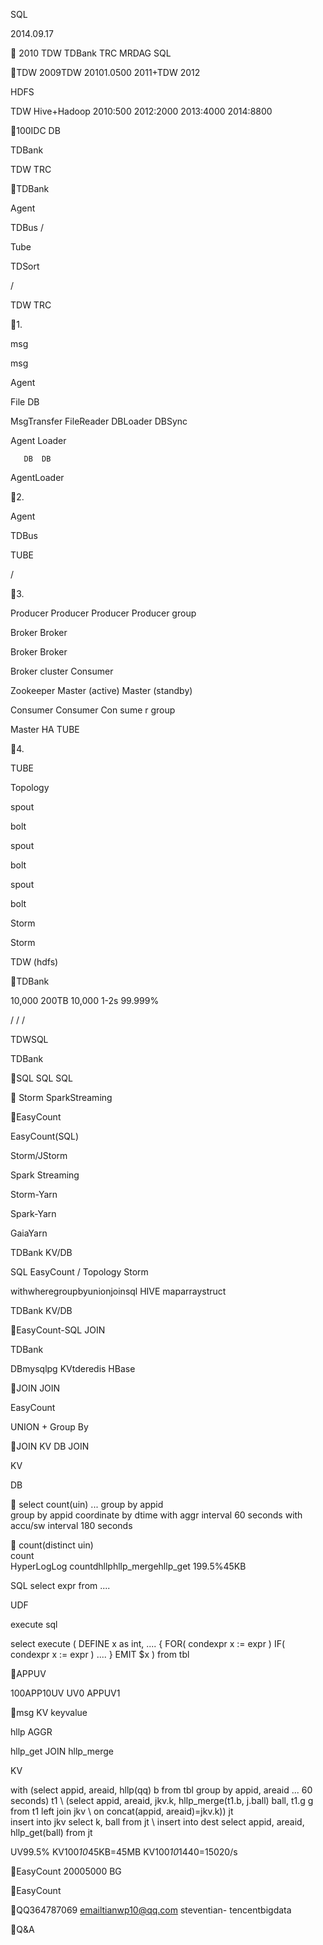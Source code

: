  SQL
 
2014.09.17


 2010
   TDW  TDBank  TRC
 MRDAG SQL

TDW
 2009TDW  20101.0500  2011+TDW  2012



 HDFS



TDW Hive+Hadoop
2010:500 2012:2000 2013:4000 2014:8800

100IDC DB
 
  
  

 
 



       

   

TDBank

TDW TRC

TDBank



 Agent


 TDBus
/

 Tube

 TDSort

/ 

TDW TRC

1. 

msg



msg

Agent

File DB

MsgTransfer FileReader DBLoader DBSync

Agent Loader

 

 
       DB  DB



 AgentLoader
   

2. 

 Agent

 TDBus

 TUBE

 
 
 /    
 

3. 

Producer
Producer
Producer
Producer group

Broker Broker

Broker Broker

Broker cluster
Consumer

Zookeeper
Master (active) Master (standby)

Consumer
Consumer
Con sume r group

   

Master HA
TUBE

     

4. 

TUBE

Topology

spout

bolt

spout

bolt

spout

bolt

Storm

Storm

TDW (hdfs)
       

TDBank

 10,000  200TB  10,000  1-2s  99.999%

/ / /  


            
TDWSQL 

TDBank 
  

SQL
 SQL  SQL    


 Storm  SparkStreaming

EasyCount

EasyCount(SQL)

Storm/JStorm

Spark Streaming

Storm-Yarn

Spark-Yarn

GaiaYarn


TDBank 
KV/DB 

SQL
EasyCount /   Topology Storm

 withwheregroupbyunionjoinsql  HIVE  maparraystruct


TDBank KV/DB

EasyCount-SQL
   JOIN      


 
 TDBank
 
 DBmysqlpg  KVtderedis  HBase

JOIN
 JOIN
   
 EasyCount
   
 
   UNION + Group By

JOIN
 KV
 DB
JOIN















KV

DB


 select count(uin) ... group by appid        
 group by appid coordinate by dtime  with aggr interval 60 seconds  with accu/sw interval 180 seconds


 count(distinct uin)    
 count  
 HyperLogLog
 countdhllphllp_mergehllp_get  199.5%45KB



 SQL
 select expr from ....
 
 
 UDF
  
 execute sql

select execute (
DEFINE x as int, .... {
FOR( condexpr x := expr
) IF(
condexpr x := expr ) .... } EMIT $x ) from tbl

APPUV
 
 100APP10UV  UV0  APPUV1

msg
KV keyvalue

hllp
AGGR


hllp_get
JOIN
hllp_merge





KV

with (select appid, areaid, hllp(qq) b from tbl group by appid, areaid ... 60 seconds) t1 \ (select appid, areaid, jkv.k, hllp_merge(t1.b, j.ball) ball, t1.g g from t1 left join jkv \ on concat(appid, areaid)=jkv.k)) jt \
insert into jkv select k, ball from jt \ insert into dest select appid, areaid, hllp_get(ball) from jt

UV99.5% KV100*10*45KB=45MB KV100*10*1440=15020/s

EasyCount
 20005000    BG

EasyCount  
  


 


QQ364787069 emailtianwp10@qq.com steventian-
 tencentbigdata

Q&A

